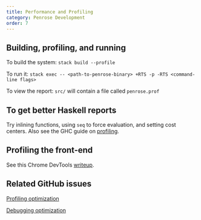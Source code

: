 ```yaml
---
title: Performance and Profiling
category: Penrose Development
order: 7
---
```


## Building, profiling, and running

To build the system: `stack build --profile` 

To run it: `stack exec -- <path-to-penrose-binary> +RTS -p -RTS <command-line flags>`

To view the report: `src/` will contain a file called `penrose.prof` 

## To get better Haskell reports

Try inlining functions, using `seq` to force evaluation, and setting cost centers. Also see the GHC guide on [profiling](https://downloads.haskell.org/~ghc/latest/docs/html/users_guide/profiling.html).

## Profiling the front-end

See this Chrome DevTools [writeup](https://developers.google.com/web/tools/chrome-devtools/rendering-tools/).

## Related GitHub issues

[Profiling optimization](https://github.com/penrose/penrose/issues/13)

[Debugging optimization](https://github.com/penrose/penrose/issues/116)

